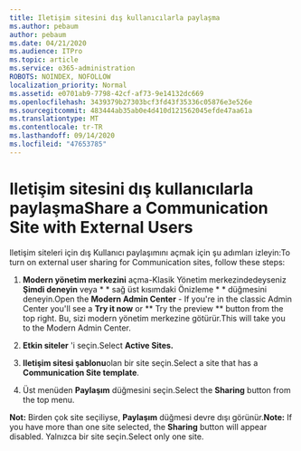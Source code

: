 ```yaml
---
title: Iletişim sitesini dış kullanıcılarla paylaşma
ms.author: pebaum
author: pebaum
ms.date: 04/21/2020
ms.audience: ITPro
ms.topic: article
ms.service: o365-administration
ROBOTS: NOINDEX, NOFOLLOW
localization_priority: Normal
ms.assetid: e0701ab9-7798-42cf-af73-9e14132dc669
ms.openlocfilehash: 3439379b27303bcf3fd43f35336c05876e3e526e
ms.sourcegitcommit: 483444ab35ab0e4d410d121562045efde47aa61a
ms.translationtype: MT
ms.contentlocale: tr-TR
ms.lasthandoff: 09/14/2020
ms.locfileid: "47653785"
---
```

# <a name="share-a-communication-site-with-external-users"></a><span data-ttu-id="2ec38-102">Iletişim sitesini dış kullanıcılarla paylaşma</span><span class="sxs-lookup"><span data-stu-id="2ec38-102">Share a Communication Site with External Users</span></span>

<span data-ttu-id="2ec38-103">Iletişim siteleri için dış Kullanıcı paylaşımını açmak için şu adımları izleyin:</span><span class="sxs-lookup"><span data-stu-id="2ec38-103">To turn on external user sharing for Communication sites, follow these steps:</span></span> 
  
1. <span data-ttu-id="2ec38-104">**Modern yönetim merkezini** açma-Klasik Yönetim merkezindedeyseniz **Şimdi deneyin** veya \* \* sağ üst kısımdaki Önizleme \* \* düğmesini deneyin.</span><span class="sxs-lookup"><span data-stu-id="2ec38-104">Open the **Modern Admin Center** - If you're in the classic Admin Center you'll see a **Try it now** or \*\* Try the preview \*\* button from the top right.</span></span> <span data-ttu-id="2ec38-105">Bu, sizi modern yönetim merkezine götürür.</span><span class="sxs-lookup"><span data-stu-id="2ec38-105">This will take you to the Modern Admin Center.</span></span> 
  
2. <span data-ttu-id="2ec38-106">**Etkin siteler** 'i seçin.</span><span class="sxs-lookup"><span data-stu-id="2ec38-106">Select **Active Sites.**</span></span>
  
3. <span data-ttu-id="2ec38-107">**Iletişim sitesi şablonu**olan bir site seçin.</span><span class="sxs-lookup"><span data-stu-id="2ec38-107">Select a site that has a **Communication Site template**.</span></span> 
  
4. <span data-ttu-id="2ec38-108">Üst menüden **Paylaşım** düğmesini seçin.</span><span class="sxs-lookup"><span data-stu-id="2ec38-108">Select the **Sharing** button from the top menu.</span></span> 
  
 <span data-ttu-id="2ec38-109">**Not:** Birden çok site seçiliyse, **Paylaşım** düğmesi devre dışı görünür.</span><span class="sxs-lookup"><span data-stu-id="2ec38-109">**Note:** If you have more than one site selected, the **Sharing** button will appear disabled.</span></span> <span data-ttu-id="2ec38-110">Yalnızca bir site seçin.</span><span class="sxs-lookup"><span data-stu-id="2ec38-110">Select only one site.</span></span> 
  

